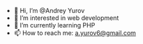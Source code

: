 - 👋 Hi, I’m @Andrey Yurov
- 👀 I’m interested in web development
- 🌱 I’m currently learning PHP
- 📫 How to reach me: a.yurov6@gmail.com

<!---
xOviwyRx/xOviwyRx is a ✨ special ✨ repository because its `README.md` (this file) appears on your GitHub profile.
You can click the Preview link to take a look at your changes.
--->
